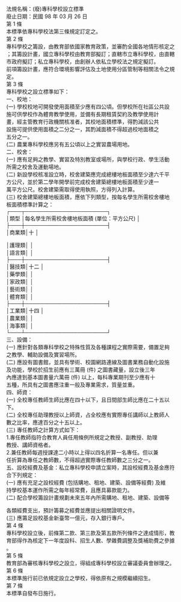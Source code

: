 法規名稱：(廢)專科學校設立標準  
廢止日期：民國 98 年 03 月 26 日  
第 1 條  
本標準依專科學校法第三條規定訂定之。  
第 2 條  
專科學校之籌設，由教育部依國家教育政策，並審酌全國各地情形核定之  
；其籌設計畫，國立專科學校由教育部擬訂；直轄市立專科學校，由直轄  
市政府擬訂；私立專科學校，由創辦人依私立學校法之規定擬訂。  
前項籌設計畫，應符合環境影響評估及土地使用分區管制等相關法令之規  
定。  
第 3 條  
專科學校之設立標準如下：  
一、校地：  
(一) 學校校地可開發使用面積至少應有四公頃。但學校所在社區公共設  
施可供學校作為體育教學使用，並備有長期租賃契約及教學使用計  
畫，經主管教育行政機關核准者，其校地面積標準，得酌減該公共  
設施可提供使用面積之二分之一，其酌減面積不得超過校地面積之  
五分之一。  
(二) 農業專科學校應另有五公頃以上之實習農場用地。  
二、校舍：  
(一) 應有足夠之教學、實習及特別教室或場所，與學校行政、學生活動  
所需之校舍及運動場地。  
(二) 新設學校核准設立時，校舍建築應完成總樓地板面積至少達六千平  
方公尺，並於第二學年開學前完成校舍建築總樓地板面積至少達一  
萬平方公尺。校舍建築需取得使用執照，方得列入計算。  
(三) 校舍建築總樓地板面積，應依下列類型，按每名學生所需校舍樓地  
板面積標準計算之：  
┌───┬──────────────────────┐  
│類型 │每名學生所需校舍樓地板面積 (單位：平方公尺) │  
├───┼──────────────────────┤  
│商業類│十 │  


│護理類│ │  
│語言類│ │  
├───┼──────────────────────┤  
│醫技類│十二 │  
│藥學類│ │  
│家政類│ │  
│藝術類│ │  
│體育類│ │  
├───┼──────────────────────┤  
│工業類│十四 │  
│農業類│ │  
│海事類│ │  
└───┴──────────────────────┘  
三、設備：  
(一) 應針對各類專科學校之特殊性質及各種課程之實際需要，備置足夠  
之教學、輔助設備及實習場所。  
(二) 應設有圖書館，並具有學術、校園網路連線及圖書業務自動化設施  
及功能，學校於招生前應有三萬冊 (件) 之圖書藏量，設立後三年  
內應達到基本圖書量六萬冊 (件) 以上，每科專業期刊至少應有十  
五種，所具有之圖書應注重一般及專業需求，質量並重。  
四、師資：  
(一) 全校專任教師生師比應在四十以下，且日間部生師比應在二十五以  
下。  
(二) 全校專任助理教授以上師資，占全校應有實際專任講師以上教師人  
數之比率，應達百分之十五以上。  
(三) 專任教師之計算方式如下：  
1.專任教師指符合教育人員任用條例所規定之教授、副教授、助理  
教授、講師資格者。  
2.兼任教師每週授課達二小時以上得以四名折算一名專任。但以兼  
任折算為專任之教師數，不得超過實際專任教師數之三分之一。  
五、設校經費及基金：私立專科學校申請立案時，其設校經費及基金應符  
合下列規定：  
(一) 應有充足之設校經費 (包括購地、租地、建築、設備等經費) 及維  
持學校基本運作所需之每年經常費，且應具募款能力。  
(二) 配合學校籌設計畫規劃未來五年內所需購地、租地、建築、設備等  


各類經費支出，預計籌募之經費並應提出相關證明文件。  
(三) 應籌足設校基金新臺幣一億元，存入銀行專戶。  
第 4 條  
專科學校設立後，前條第二款、第三款及第五款所列條件之達成情形，教  
育部得作為核定下一年度設科、招生人數、學雜費調整及獎補助費之參據  
。  
第 5 條  
教育部為審核專科學校之設立，得組成專科學校設立審議委員會辦理之。  
第 6 條  
本標準施行前已依規定設立之學校，得依原有之規模繼續招生。  
第 7 條  
本標準自發布日施行。  



